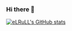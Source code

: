 ### Hi there 👋

[![eLRuLL's GitHub stats](https://github-readme-stats.vercel.app/api?username=eLRuLL&count_private=true&show_icons=true)](https://github.com/anuraghazra/github-readme-stats)

<!--
**eLRuLL/eLRuLL** is a ✨ _special_ ✨ repository because its `README.md` (this file) appears on your GitHub profile.

Here are some ideas to get you started:

- 🔭 I’m currently working on ...
- 🌱 I’m currently learning ...
- 👯 I’m looking to collaborate on ...
- 🤔 I’m looking for help with ...
- 💬 Ask me about ...
- 📫 How to reach me: ...
- 😄 Pronouns: ...
- ⚡ Fun fact: ...
-->
